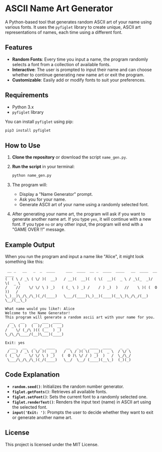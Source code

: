 # ASCII Name Art Generator

A Python-based tool that generates random ASCII art of your name using various fonts. It uses the `pyfiglet` library to create unique, ASCII art representations of names, each time using a different font.

## Features

- **Random Fonts**: Every time you input a name, the program randomly selects a font from a collection of available fonts.
- **Interactive**: The user is prompted to input their name and can choose whether to continue generating new name art or exit the program.
- **Customizable**: Easily add or modify fonts to suit your preferences.

## Requirements

- Python 3.x
- `pyfiglet` library

You can install `pyfiglet` using pip:

```bash
pip3 install pyfiglet
```

## How to Use

1. **Clone the repository** or download the script `name_gen.py`.
   
2. **Run the script** in your terminal:

   ```bash
   python name_gen.py
   ```

3. The program will:
   - Display a "Name Generator" prompt.
   - Ask you for your name.
   - Generate ASCII art of your name using a randomly selected font.

4. After generating your name art, the program will ask if you want to generate another name art. If you type `yes`, it will continue with a new font. If you type `no` or any other input, the program will end with a "GAME OVER !!" message.

## Example Output

When you run the program and input a name like "Alice", it might look something like this:

```
 __ _   __   _  _  ____     ___  ____  __ _  ____  ____   __  ____  __  ____ 
(  ( \ / _\ ( \/ )(  __)   / __)(  __)(  ( \(  __)(  _ \ / _\(_  _)/  \(  _ \
/    //    \/ \/ \ ) _)   ( (_ \ ) _) /    / ) _)  )   //    \ )( (  O ))   /
\_)__)\_/\_/\_)(_/(____)   \___/(____)\_)__)(____)(__\_)\_/\_/(__) \__/(__\_)

What name would you like?: Alice
Welcome to the Name Generator!
This program will generate a random ascii art with your name for you.
  __   __    __  ___  ____ 
 / _\ (  )  (  )/ __)(  __)
/    \/ (_/\ )(( (__  ) _) 
\_/\_/\____/(__)\___)(____)

Exit: yes
  ___   __   _  _  ____     __   _  _  ____  ____    _  _   
 / __) / _\ ( \/ )(  __)   /  \ / )( \(  __)(  _ \  / \/ \  
( (_ \/    \/ \/ \ ) _)   (  O )\ \/ / ) _)  )   /  \_/\_/  
 \___/\_/\_/\_)(_/(____)   \__/  \__/ (____)(__\_)  (_)(_)  

```

## Code Explanation

- **`random.seed()`**: Initializes the random number generator.
- **`figlet.getFonts()`**: Retrieves all available fonts.
- **`figlet.setFont()`**: Sets the current font to a randomly selected one.
- **`figlet.renderText()`**: Renders the input text (name) in ASCII art using the selected font.
- **`input('Exit: ')`**: Prompts the user to decide whether they want to exit or generate another name art.

## License

This project is licensed under the MIT License.
